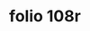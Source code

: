 ---
layout: edition
title: folio 108r
manuscript: Turin, Biblioteca Nazionale, MS N.III.19
sigla: T
iip: t108r.tif
milestone: 215
---